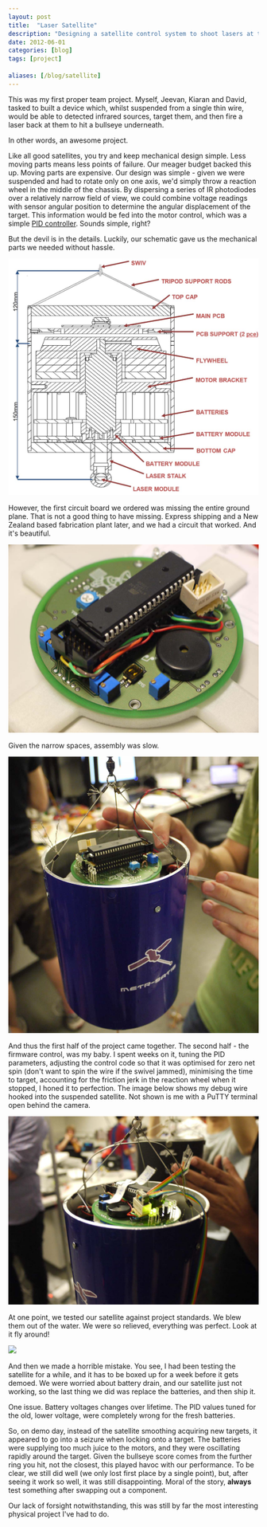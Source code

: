 ```yaml
---
layout: post
title:  "Laser Satellite"
description: "Designing a satellite control system to shoot lasers at targets."
date: 2012-06-01
categories: [blog]
tags: [project]

aliases: [/blog/satellite]
---
```


This was my first proper team project. Myself, Jeevan, Kiaran and David, tasked to built a device which, whilst suspended from a single thin wire,
would be able to detected infrared sources, target them, and then fire a laser back at them to hit a bullseye underneath.

In other words, an awesome project.

Like all good satellites, you try and keep mechanical design simple. Less moving parts means less points of failure.
Our meager budget backed this up. Moving parts are expensive. Our design was simple - given we were suspended and had to rotate only on one axis,
we'd simply throw a reaction wheel in the middle of the chassis. By dispersing a series of IR photodiodes over a relatively narrow field of view, we
could combine voltage readings with sensor angular position to determine the angular displacement of the target. This information would be fed
into the motor control, which was a simple [PID controller](https://en.wikipedia.org/wiki/PID_controller). Sounds simple, right?

But the devil is in the details. Luckily, our schematic gave us the mechanical parts we needed without hassle.

![](schematic.jpg)


However, the first circuit board we ordered was missing the entire ground plane. That is not a good thing to have missing. Express shipping and a New Zealand
based fabrication plant later, and we had a circuit that worked. And it's beautiful.

![](pcb.jpg)

Given the narrow spaces, assembly was slow.

![](assembly.jpg)

And thus the first half of the project came together. The second half - the firmware control, was my baby. I spent weeks on it, tuning the PID parameters,
adjusting the control code so that it was optimised for zero net spin (don't want to spin the wire if the swivel jammed), minimising the time to target,
accounting for the friction jerk in the reaction wheel when it stopped, I honed it to perfection. The image below shows my debug wire hooked into the
suspended satellite. Not shown is me with a PuTTY terminal open behind the camera.

![](debug.jpg)

At one point, we tested our satellite against project standards. We blew them out of the water. We were so relieved, everything was perfect. Look at it fly around!

![](cover.jpg)

And then we made a horrible mistake. You see, I had been testing the satellite for a while, and it has to be boxed up for a week before it gets
demoed. We were worried about battery drain, and our satellite just not working, so the last thing we did was replace the batteries, and then ship it.

One issue. Battery voltages changes over lifetime. The PID values tuned for the old, lower voltage, were completely wrong for the fresh batteries.

So, on demo day, instead of the satellite smoothing acquiring new targets, it appeared to go into a seizure when locking onto a target. The batteries were
supplying too much juice to the motors, and they were oscillating rapidly around the target. Given the bullseye score comes from the further ring you hit, not the
closest, this played havoc with our performance. To be clear, we still did well (we only lost first place by a single point), but, after seeing it work
so well, it was still disappointing. Moral of the story, <strong>always</strong> test something after swapping out a component.

Our lack of forsight notwithstanding, this was still by far the most interesting physical project I've had to do.
